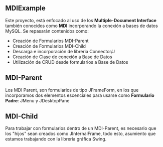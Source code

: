 ## MDIExample

Este proyecto, está enfocado al uso de los **Multiple-Document Interface** también conocidos como **MDI** incorporando la conexión a bases de datos MySQL. Se repasarán contenidos como: 

- Creación de Formularios MDI-Parent
- Creación de Formularios MDI-Child
- Descarga e incorporación de libreria Connector/J
- Creación de Clase de conexión a Base de Datos
- Utilización de CRUD desde formularios a Base de Datos

## MDI-Parent

Los MDI Parent, son formularios de tipo JFrameForm, en los que incorporamos dos elementos escenciales para usarse como **Formulario Padre**: JMenu y JDesktopPane

## MDI-Child

Para trabajar con formularios dentro de un MDI-Parent, es necesario que los "hijos" sean creados como JInternalFrame, todo esto, asumiento que estamos trabajando con la librería gráfica Swing.